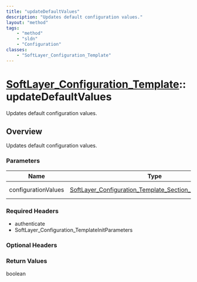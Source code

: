 ```yaml
---
title: "updateDefaultValues"
description: "Updates default configuration values."
layout: "method"
tags:
    - "method"
    - "sldn"
    - "Configuration"
classes:
    - "SoftLayer_Configuration_Template"
---
```

# [SoftLayer_Configuration_Template](/reference/services/SoftLayer_Configuration_Template)::updateDefaultValues

Updates default configuration values.


## Overview 
Updates default configuration values. 

### Parameters 
|Name | Type | Description |
| --- | --- | --- |
|configurationValues| <a href='/reference/datatypes/SoftLayer_Configuration_Template_Section_Definition_Value'>SoftLayer_Configuration_Template_Section_Definition_Value[] </a>| Configuration values.|


### Required Headers
* authenticate
* SoftLayer_Configuration_TemplateInitParameters

### Optional Headers

### Return Values
boolean

